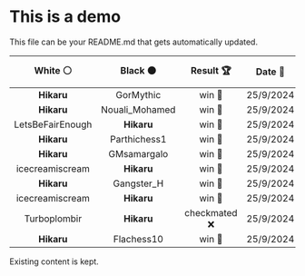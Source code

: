 # This is a demo

This file can be your README.md that gets automatically updated.

<!--START_SECTION:chessStats-->
<!-- Automatically generated with https://github.com/Balastrong/chess-stats-action -->

| White ⚪ | Black ⚫ | Result 🏆 | Date 📅 | Position 🗺️ |
|:---:|:---:|:---:|:---:|:---:|
| **Hikaru** | GorMythic | win 🥇 | 25/9/2024 | <a href="http://www.ee.unb.ca/cgi-bin/tervo/fen.pl?select=8/2k5/1R6/2p5/2PpK3/3P4/8/8 b - -">Link</a> |
| **Hikaru** | Nouali_Mohamed | win 🥇 | 25/9/2024 | <a href="http://www.ee.unb.ca/cgi-bin/tervo/fen.pl?select=8/3pb1pk/2n1p3/PQp4P/2P5/5p2/5P2/5K2 b - -">Link</a> |
| LetsBeFairEnough | **Hikaru** | win 🥇 | 25/9/2024 | <a href="http://www.ee.unb.ca/cgi-bin/tervo/fen.pl?select=8/8/6p1/6Kp/8/k7/8/8 w - -">Link</a> |
| **Hikaru** | Parthichess1 | win 🥇 | 25/9/2024 | <a href="http://www.ee.unb.ca/cgi-bin/tervo/fen.pl?select=r1b2rk1/5q1p/pB1bRP2/3p1B2/1p6/7Q/PPP3PP/5RK1 b - -">Link</a> |
| **Hikaru** | GMsamargalo | win 🥇 | 25/9/2024 | <a href="http://www.ee.unb.ca/cgi-bin/tervo/fen.pl?select=7r/2k4p/3p4/4q3/1P6/P1Q5/2PK2PP/5R2 b - -">Link</a> |
| icecreamiscream | **Hikaru** | win 🥇 | 25/9/2024 | <a href="http://www.ee.unb.ca/cgi-bin/tervo/fen.pl?select=r5k1/pp5p/7q/3p4/3Qpp2/3P4/PP4P1/1K6 w - -">Link</a> |
| **Hikaru** | Gangster_H | win 🥇 | 25/9/2024 | <a href="http://www.ee.unb.ca/cgi-bin/tervo/fen.pl?select=8/8/8/4N3/8/5RK1/8/6k1 b - -">Link</a> |
| icecreamiscream | **Hikaru** | win 🥇 | 25/9/2024 | <a href="http://www.ee.unb.ca/cgi-bin/tervo/fen.pl?select=2kr4/pp4p1/4p3/3p2N1/3B1b2/3q1P2/PP4Q1/2K1R3 w - -">Link</a> |
| Turboplombir | **Hikaru** | checkmated ❌ | 25/9/2024 | <a href="http://www.ee.unb.ca/cgi-bin/tervo/fen.pl?select=8/8/5K1k/8/7R/8/8/8 b - -">Link</a> |
| **Hikaru** | Flachess10 | win 🥇 | 25/9/2024 | <a href="http://www.ee.unb.ca/cgi-bin/tervo/fen.pl?select=8/8/1K3Q2/1P5k/4p1pP/5b2/P4P2/8 b - -">Link</a> |

<!--END_SECTION:chessStats-->

Existing content is kept.
